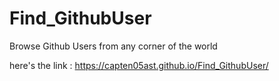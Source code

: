 # Find_GithubUser
Browse Github Users from any corner of the world

here's the link : 
https://capten05ast.github.io/Find_GithubUser/
